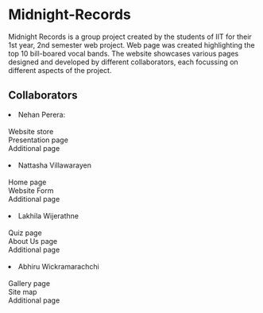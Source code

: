 # Midnight-Records

Midnight Records is a group project created by the students of IIT for their 1st year, 2nd semester web project. Web page was created highlighting the top 10 bill-boared vocal bands.
The website showcases various pages designed and developed by different collaborators, each focussing on different aspects of the project.

## Collaborators
<li>Nehan Perera:</li><br>
Website store<br>
Presentation page<br>
Additional page<br><br>

<li>Nattasha Villawarayen</li><br>
Home page<br>
Website Form<br>
Additional page<br><br>

<li>Lakhila Wijerathne</li><br>
Quiz page<br>
About Us page<br>
Additional page<br><br>

<li>Abhiru Wickramarachchi</li><br>
Gallery page<br>
Site map<br>
Additional page
